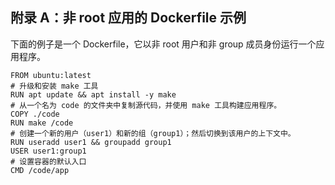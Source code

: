 ## 附录 A：非 root 应用的 Dockerfile 示例

下面的例子是一个 Dockerfile，它以非 root 用户和非 group 成员身份运行一个应用程序。

```docker
FROM ubuntu:latest
# 升级和安装 make 工具
RUN apt update && apt install -y make
# 从一个名为 code 的文件夹中复制源代码，并使用 make 工具构建应用程序。
COPY ./code
RUN make /code
# 创建一个新的用户（user1）和新的组（group1）；然后切换到该用户的上下文中。
RUN useradd user1 && groupadd group1
USER user1:group1
# 设置容器的默认入口
CMD /code/app
```

